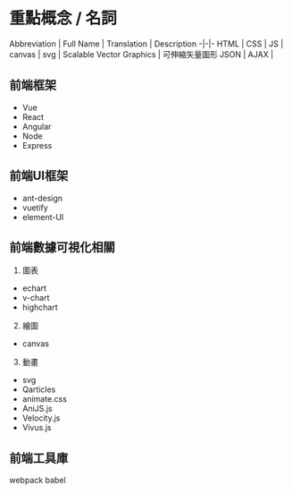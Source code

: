 # 重點概念 / 名詞

Abbreviation | Full Name | Translation | Description
-|-|-
HTML | 
CSS | 
JS |
canvas | 
svg | Scalable Vector Graphics | 可伸縮矢量圖形
JSON |
AJAX |

## 前端框架
- Vue
- React
- Angular
- Node
- Express

## 前端UI框架
- ant-design
- vuetify
- element-UI

## 前端數據可視化相關
1. 圖表
- echart
- v-chart
- highchart

2. 繪圖
- canvas

3. 動畫
- svg
- Qarticles
- animate.css
- AniJS.js
- Velocity.js
- Vivus.js

## 前端工具庫

webpack
babel